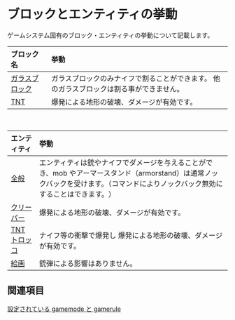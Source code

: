 # ブロックとエンティティの挙動

ゲームシステム固有のブロック・エンティティの挙動について記載します。

| ブロック名                                                                | 挙動                                                                                    |
| :------------------------------------------------------------------------ | :-------------------------------------------------------------------------------------- |
| [ガラスブロック](https://ja.minecraft.wiki/w/%E3%82%AC%E3%83%A9%E3%82%B9) | ガラスブロックのみナイフで割ることができます。 他のガラスブロックは割る事ができません。 |
| [TNT](https://ja.minecraft.wiki/w/TNT)                                    | 爆発による地形の破壊、ダメージが有効です。                                              |

<br>

| エンティティ                                                                                                   | 挙動                                                                                                                                                                              |
| :------------------------------------------------------------------------------------------------------------- | :-------------------------------------------------------------------------------------------------------------------------------------------------------------------------------- |
| [全般](https://ja.minecraft.wiki/w/%E3%82%A8%E3%83%B3%E3%83%86%E3%82%A3%E3%83%86%E3%82%A3)                     | エンティティは銃やナイフでダメージを与えることができ、mob やアーマースタンド（armorstand）は通常ノックバックを受けます。（コマンドによりノックバック無効にすることはできます。⁠） |
| [クリーパー](https://ja.minecraft.wiki/w/%E3%82%AF%E3%83%AA%E3%83%BC%E3%83%91%E3%83%BC)                        | 爆発による地形の破壊、ダメージが有効です。                                                                                                                                        |
| [TNT トロッコ](https://ja.minecraft.wiki/w/TNT%E4%BB%98%E3%81%8D%E3%81%AE%E3%83%88%E3%83%AD%E3%83%83%E3%82%B3) | ナイフ等の衝撃で爆発し 爆発による地形の破壊、ダメージが有効です。                                                                                                                 |
| [絵画](https://ja.minecraft.wiki/w/%E7%B5%B5%E7%94%BB)                                                         | 銃弾による影響はありません。                                                                                                                                                      |

## 関連項目

[設定されている gamemode と gamerule](./gamerule_gamemode.md)
